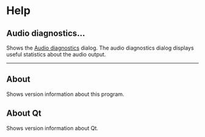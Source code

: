 
# Help

## Audio diagnostics...

Shows the [Audio diagnostics](../audio-diagnostics.md) dialog. The audio
diagnostics dialog displays useful statistics about the audio output.

---

## About

Shows version information about this program.

## About Qt

Shows version information about Qt.

